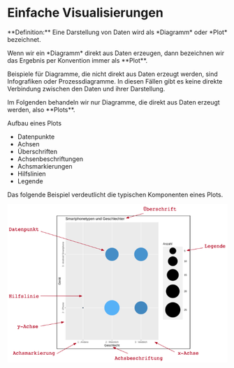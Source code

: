 # Einfache Visualisierungen

<p class="alert alert-primary" markdown="1">
**Definition:** Eine Darstellung von Daten wird als *Diagramm* oder *Plot* bezeichnet. 
</p>

<p class="alert alert-success" markdown="1">
Wenn wir ein *Diagramm* direkt aus Daten erzeugen, dann bezeichnen wir das Ergebnis per Konvention immer als **Plot**. 
</p>

Beispiele für Diagramme, die nicht direkt aus Daten erzeugt werden, sind Infografiken oder  Prozessdiagramme. In diesen Fällen gibt es keine direkte Verbindung zwischen den Daten und ihrer Darstellung. 

<p class="alert alert-info" markdown="1">
Im Folgenden behandeln wir nur Diagramme, die direkt aus Daten erzeugt werden, also **Plots**.
</p>


Aufbau eines Plots

- Datenpunkte
- Achsen 
- Überschriften
- Achsenbeschriftungen
- Achsmarkierungen
- Hilfslinien
- Legende

Das folgende Beispiel verdeutlicht die typischen Komponenten eines Plots. 

<img src="https://github.com/dxiai/ct-resourcen/blob/main/bilder/visualisierung/plot_example_beschriftet.png?raw=true" width="600">
